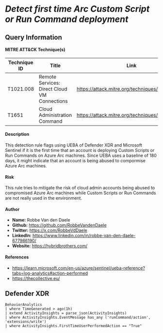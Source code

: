# *Detect first time Arc Custom Script or Run Command deployment*

## Query Information

#### MITRE ATT&CK Technique(s)

| Technique ID | Title    | Link    |
| ---  | --- | --- |
| T1021.008 | Remote Services: Direct Cloud VM Connections | https://attack.mitre.org/techniques/T1021/008/ |
| T1651 | Cloud Administration Command | https://attack.mitre.org/techniques/T1651/ |


#### Description
This detection rule flags using UEBA of Defender XDR and Microsoft Sentinel if it is the first time that an account is deploying Custom Scripts or Run Commands on Azure Arc machines. Since UEBA uses a baseline of 180 days, it might indicate that an account is being abused to compormise Azure Arc machines.  

#### Risk
This rule tries to mitigate the risk of cloud admin accounts being abused to compromised Azure Arc machines while Custom Scripts or Run Commands are not really used in the environment.

#### Author <Optional>
- **Name:** Robbe Van den Daele
- **Github:** https://github.com/RobbeVandenDaele
- **Twitter:** https://x.com/RobbeVdDaele
- **LinkedIn:** https://www.linkedin.com/in/robbe-van-den-daele-677986190/
- **Website:** https://hybridbrothers.com/

#### References
- https://learn.microsoft.com/en-us/azure/sentinel/ueba-reference?tabs=log-analytics#action-performed
- https://thecollective.eu/

## Defender XDR
```kql
BehaviorAnalytics
| where TimeGenerated > ago(1h)
| extend ActivityInsights = parse_json(ActivityInsights)
| where ActivityInsights.EventMessage has_any ('runCommand/action', 'extensions/write')
| where ActivityInsights.FirstTimeUserPerformedAction == "True"
```
